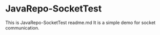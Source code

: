 # JavaRepo-SocketTest
This is JavaRepo-SocketTest readme.md
It is a simple demo for socket communication.
